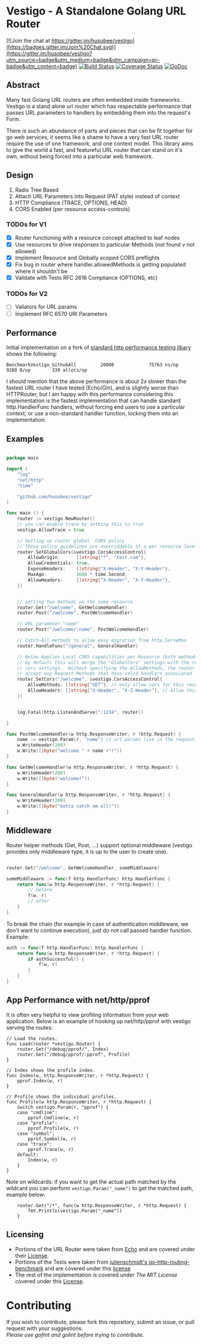 # Vestigo - A Standalone Golang URL Router

[![Join the chat at https://gitter.im/husobee/vestigo](https://badges.gitter.im/Join%20Chat.svg)](https://gitter.im/husobee/vestigo?utm_source=badge&utm_medium=badge&utm_campaign=pr-badge&utm_content=badge)
[![Build Status](https://travis-ci.org/husobee/vestigo.svg)](https://travis-ci.org/husobee/vestigo)
[![Coverage Status](https://coveralls.io/repos/husobee/vestigo/badge.svg?branch=master&service=github)](https://coveralls.io/github/husobee/vestigo?branch=master)
[![GoDoc](https://godoc.org/github.com/husobee/vestigo?status.svg)](https://godoc.org/github.com/husobee/vestigo)

## Abstract

Many fast Golang URL routers are often embedded inside frameworks.  Vestigo is a stand alone url router
which has respectable performance that passes URL parameters to handlers by embedding them into the request's 
Form. 

There is such an abundance of parts and pieces that can be fit together for go web services, it seems like a 
shame to have a very fast URL router require the use of one framework, and one context model.  This library 
aims to give the world a fast, and featureful URL router that can stand on it's own, without being forced into 
a particular web framework.

## Design

1. Radix Tree Based
2. Attach URL Parameters into Request (PAT style) instead of context
3. HTTP Compliance (TRACE, OPTIONS, HEAD)
4. CORS Enabled (per resource access-controls)

### TODOs for V1

- [x] Router functioning with a resource concept attached to leaf nodes
- [x] Use resources to drive responses to particular Methods (not found v not allowed)
- [x] Implement Resource and Globally scoped CORS preflights
- [x] Fix bug in router where handler.allowedMethods is getting populated where it shouldn't be
- [x] Validate with Tests RFC 2616 Compliance (OPTIONS, etc)

### TODOs for V2
- [ ] Valiators for URL params
- [ ] Implement RFC 6570 URI Parameters

## Performance

Initial implementation on a fork of [standard http performance testing libary][http-perf-test] shows the following:

```
BenchmarkVestigo_GithubAll         20000             75763 ns/op            9280 B/op        339 allocs/op
```

I should mention that the above performance is about 2x slower than the fastest URL router I have tested (Echo/Gin), and
is slightly worse than HTTPRouter, but I am happy with this performance considering this implementation is the fastest 
implementation that can handle standard http.HandlerFunc handlers, without forcing end users to use a particular context, 
or use a non-standard handler function, locking them into an implementation.

## Examples

```go

package main

import (
	"log"
	"net/http"
	"time"

	"github.com/husobee/vestigo"
)

func main () {
    router := vestigo.NewRouter()
    // you can enable trace by setting this to true
    vestigo.AllowTrace = true

    // Setting up router global  CORS policy
    // These policy guidelines are overriddable at a per resource level shown below
	router.SetGlobalCors(&vestigo.CorsAccessControl{
		AllowOrigin:      []string{"*", "test.com"},
		AllowCredentials: true,
		ExposeHeaders:    []string{"X-Header", "X-Y-Header"},
		MaxAge:           3600 * time.Second,
		AllowHeaders:     []string{"X-Header", "X-Y-Header"},
	})


    // setting two methods on the same resource
    router.Get("/welcome", GetWelcomeHandler)
    router.Post("/welcome", PostWelcomeHandler)

    // URL parameter "name"
    router.Post("/welcome/:name", PostWelcomeHandler)

	// Catch-All methods to allow easy migration from http.ServeMux
	router.HandleFunc("/general", GeneralHandler)

    // Below Applies Local CORS capabilities per Resource (both methods covered)
    // by default this will merge the "GlobalCors" settings with the resource
    // cors settings.  Without specifying the AllowMethods, the router will 
    // accept any Request-Methods that have valid handlers associated
	router.SetCors("/welcome", &vestigo.CorsAccessControl{
		AllowMethods: []string{"GET"}, // only allow cors for this resource on GET calls
		AllowHeaders: []string{"X-Header", "X-Z-Header"}, // Allow this one header for this resource
	})


	log.Fatal(http.ListenAndServe(":1234", router))

}

func PostWelcomeHandler(w http.ResponseWriter, r *http.Request) {
    name := vestigo.Param(r, "name") // url params live in the request
    w.WriteHeader(200)
    w.Write([]byte("welcome " + name +"!"))
}

func GetWelcomeHandler(w http.ResponseWriter, r *http.Request) {
    w.WriteHeader(200)
    w.Write([]byte("welcome!"))
}

func GeneralHandler(w http.ResponseWriter, r *http.Request) {
    w.WriteHeader(200)
    w.Write([]byte("Gotta catch em all!"))
}

```

## Middleware

Router helper methods (Get, Post, ...) support optional middleware (vestigo provides only middleware type, it is up to
the user to create one).

```go

router.Get("/welcome", GetWelcomeHandler, someMiddleware)

someMiddleware := func(f http.HandlerFunc) http.HandlerFunc {
    return func(w http.ResponseWriter, r *http.Request) {
        // before
        f(w, r)
        // after 
    }
}
```

To break the chain (for example in case of authentication middleware, we don't want to continue execution), just do not
call passed handler function. Example:

```go
auth := func(f http.HandlerFunc) http.HandlerFunc {
    return func(w http.ResponseWriter, r *http.Request) {
        if authSuccessful() {
            f(w, r)
        }
    }
}

```

## App Performance with net/http/pprof

It is often very helpful to view profiling information from your web application.
Below is an example of hooking up net/http/pprof with vestigo serving the routes:


```
// Load the routes.
func Load(router *vestigo.Router) {
    router.Get("/debug/pprof/", Index)
    router.Get("/debug/pprof/:pprof", Profile)
}

// Index shows the profile index.
func Index(w, http.ResponseWriter, r *http.Request) {
    pprof.Index(w, r)
}

// Profile shows the individual profiles.
func Profile(w http.ResponseWriter, r *http.Request) {
    switch vestigo.Param(r, "pprof") {
    case "cmdline":
        pprof.Cmdline(w, r)
    case "profile":
        pprof.Profile(w, r)
    case "symbol":
        pprof.Symbol(w, r)
    case "trace":
        pprof.Trace(w, r)
    default:
        Index(w, r)
    }
}

```

Note on wildcards: if you want to get the actual path matched by the wildcard
you can perform `vestigo.Param("_name")` to get the matched path, example below:

```
    router.Get("/*", func(w http.ResponseWriter, r *http.Request) {
        fmt.Println(vestigo.Param("_name"))
    }

```

## Licensing

* Portions of the URL Router were taken from [Echo][echo-main] and are covered under their [License][echo-main-license].
* Portions of the Tests were taken from [julienschmidt's go-http-routing-benchmark][http-perf-test] and are covered under
this [license][http-perf-test-license]
* The rest of the implementation is covered under *The MIT License* covered under this [License][vestigo-main-license].

# Contributing

If you wish to contribute, please fork this repository, submit an issue, or pull request with your suggestions.  
_Please use gofmt and golint before trying to contribute._


[echo-main]: https://github.com/labstack/echo
[echo-main-license]: https://github.com/labstack/echo/blob/master/LICENSE
[vestigo-main-license]: https://github.com/husobee/vestigo/blob/master/LICENSE
[http-perf-test]: https://github.com/julienschmidt/go-http-routing-benchmark
[http-perf-test-license]: https://github.com/julienschmidt/go-http-routing-benchmark/blob/master/LICENSE
